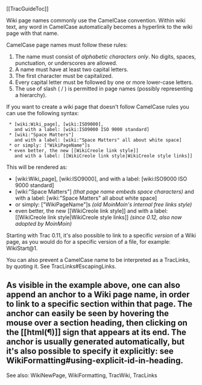 [[TracGuideToc]]

Wiki page names commonly use the CamelCase convention. Within wiki text, any word in CamelCase automatically becomes a hyperlink to the wiki page with that name.

CamelCase page names must follow these rules:

1. The name must consist of *alphabetic characters only*. No digits, spaces, punctuation, or underscores are allowed.
1. A name must have at least two capital letters.
1. The first character must be capitalized.
1. Every capital letter must be followed by one or more lower-case letters. 
1. The use of slash ( / ) is permitted in page names (possibly representing a hierarchy).

If you want to create a wiki page that doesn't follow CamelCase rules you can use the following syntax:
	
	 * [wiki:Wiki_page], [wiki:ISO9000],
	   and with a label: [wiki:ISO9000 ISO 9000 standard]
	 * [wiki:"Space Matters"]
	   and with a label: [wiki:"Space Matters" all about white space]
	 * or simply: ["WikiPageName"]s
	 * even better, the new [[WikiCreole link style]]
	   and with a label: [[WikiCreole link style|WikiCreole style links]]
	

This will be rendered as:
* [wiki:Wiki_page], [wiki:ISO9000],
   and with a label: [wiki:ISO9000 ISO 9000 standard]
* [wiki:"Space Matters"] _(that page name embeds space characters)_
   and with a label: [wiki:"Space Matters" all about white space]
* or simply: ["WikiPageName"]s _(old MoinMoin's internal free links style)_
* even better, the new [[WikiCreole link style]]
   and with a label: [[WikiCreole link style|WikiCreole style links]]
   _(since 0.12, also now adopted by MoinMoin)_


Starting with Trac 0.11, it's also possible to link to a specific _version_ of a Wiki page, as you would do for a specific version of a file, for example: WikiStart@1.

You can also prevent a CamelCase name to be interpreted as a TracLinks, by quoting it. See TracLinks#EscapingLinks.

As visible in the example above, one can also append an anchor to a Wiki page name, in order to link to a specific section within that page. The anchor can easily be seen by hovering the mouse over a section heading, then clicking on the [[html(&para;)]] sign that appears at its end. The anchor is usually generated automatically, but it's also possible to specify it explicitly: see WikiFormatting#using-explicit-id-in-heading.
----
See also: WikiNewPage, WikiFormatting, TracWiki, TracLinks
